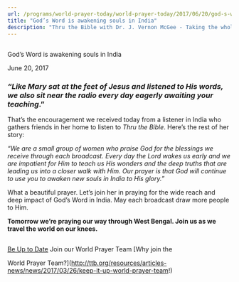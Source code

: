 ```yaml
---
url: /programs/world-prayer-today/world-prayer-today/2017/06/20/god-s-word-is-awakening-souls-in-india
title: "God’s Word is awakening souls in India"
description: "Thru the Bible with Dr. J. Vernon McGee - Taking the whole Word to the whole world"
---
```







## 
 God’s Word is awakening souls in India


June 20, 2017




### *“Like Mary sat at the feet of Jesus and listened to His words, we also sit near the radio every day eagerly awaiting your teaching*.”


That’s the encouragement we received today from a listener in India who gathers friends in her home to listen to *Thru the Bible*. Here’s the rest of her story:


*“We are a small group of women who praise God for the blessings we receive through each broadcast. Every day the Lord wakes us early and we are impatient for Him to teach us His wonders and the deep truths that are leading us into a closer walk with Him. Our prayer is that God will continue to use you to awaken new souls in India to His glory.”*


What a beautiful prayer. Let’s join her in praying for the wide reach and deep impact of God’s Word in India. May each broadcast draw more people to Him.


**Tomorrow we’re praying our way through West Bengal. Join us as we travel the world on our knees.**







## 




[Be Up to Date](http://feeds.feedburner.com/WorldPrayerToday "World Prayer Today RSS Feed")
Join our World Prayer Team
[Why join the  

World Prayer Team?](http://ttb.org/resources/articles-news/news/2017/03/26/keep-it-up-world-prayer-team!)




